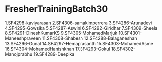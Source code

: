 # FresherTrainingBatch30
1.SF4298-kaviyarasan
2.SF4306-samakimperrera
3.SF4286-Arunadevi
4.SF4295-Gowsika
5.SF4287-Aswini
6.SF4292-Giridhar
7.SF4309-Sheela
8.SF4291-DineshKumarKS
9.SF4305-MohamedMarjuk
10.SF4301-Maneeshpraveen
11.SF4308-Shabesh
12.SF4288-Balaganeshan
13.SF4296-Gunal
14.SF4297-Hemaprasanth
15.SF4303-MohamedAsme
16.SF4304-MohamedHanishkhan
17.SF4293-Gokul
18.SF4302-Manojprabhu
19.SF4289-Deepika
